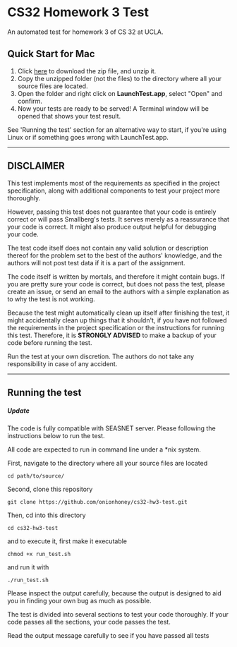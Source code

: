 # CS32 Homework 3 Test
An automated test for homework 3 of CS 32 at UCLA.


## Quick Start for Mac

1. Click [here](https://github.com/onionhoney/cs32-hw3-test/archive/master.zip)
   to download the zip file, and unzip it.
2. Copy the unzipped folder (not the files) to the directory where all your source
   files are located.
3. Open the folder and right click on **LaunchTest.app**, select "Open" and confirm.
4. Now your tests are ready to be served! A Terminal window will be opened that
   shows your test result.

See 'Running the test' section for an alternative way to start, if you're using
Linux or if something goes wrong with LaunchTest.app.

---

## DISCLAIMER

This test implements most of the requirements as specified in
the project specification, along with additional components
to test your project more thoroughly.

However, passing this test does not guarantee that your code
is entirely correct or will pass Smallberg's tests. It
serves merely as a reassurance that your code is correct.
It might also produce output helpful for debugging your code.

The test code itself does not contain any valid solution or
description thereof for the problem set to the best of the
authors' knowledge, and the authors will not post test data 
if it is a part of the assignment. 

The code itself is written by mortals, and therefore it might
contain bugs. If you are pretty sure your code is correct,
but does not pass the test, please create an issue, or send
an email to the authors with a simple explanation as to why
the test is not working.

Because the test might automatically clean up itself after
finishing the test, it might accidentally clean up things that
it shouldn't, if you have not followed the requirements in
the project specification or the instructions for running this
test. Therefore, it is **STRONGLY ADVISED** to make a backup
of your code before running the test.

Run the test at your own discretion. The authors do not
take any responsibility in case of any accident. 

---

## Running the test

##### Update

The code is fully compatible with SEASNET server.
Please following the instructions below to run the test.


All code are expected to run in command line under
a \*nix system.

First, navigate to the directory where all your source files
are located

`cd path/to/source/`

Second, clone this repository

`git clone https://github.com/onionhoney/cs32-hw3-test.git`

Then, cd into this directory

`cd cs32-hw3-test`

and to execute it, first make it executable

`chmod +x run_test.sh`

and run it with

`./run_test.sh`

Please inspect the output carefully, because the output
is designed to aid you in finding your own bug
as much as possible.

The test is divided into several sections to
test your code thoroughly. If your code passes
all the sections, your code passes the test.

Read the output message carefully to see if
you have passed all tests
